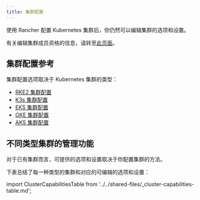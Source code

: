 ```yaml
---
title: 集群配置
---
```


<head>
  <link rel="canonical" href="https://ranchermanager.docs.rancher.com/zh/reference-guides/cluster-configuration"/>
</head>

使用 Rancher 配置 Kubernetes 集群后，你仍然可以编辑集群的选项和设置。

有关编辑集群成员资格的信息，请转至[此页面](../../how-to-guides/new-user-guides/manage-clusters/access-clusters/add-users-to-clusters.md)。

## 集群配置参考

集群配置选项取决于 Kubernetes 集群的类型：

- [RKE2 集群配置](rancher-server-configuration/rke2-cluster-configuration.md)
- [K3s 集群配置](rancher-server-configuration/k3s-cluster-configuration.md)
- [EKS 集群配置](rancher-server-configuration/eks-cluster-configuration.md)
- [GKE 集群配置](rancher-server-configuration/gke-cluster-configuration/gke-cluster-configuration.md)
- [AKS 集群配置](rancher-server-configuration/aks-cluster-configuration.md)

## 不同类型集群的管理功能

对于已有集群而言，可提供的选项和设置取决于你配置集群的方法。

下表总结了每一种类型的集群和对应的可编辑的选项和设置：

import ClusterCapabilitiesTable from '../../shared-files/_cluster-capabilities-table.md';

<ClusterCapabilitiesTable />

